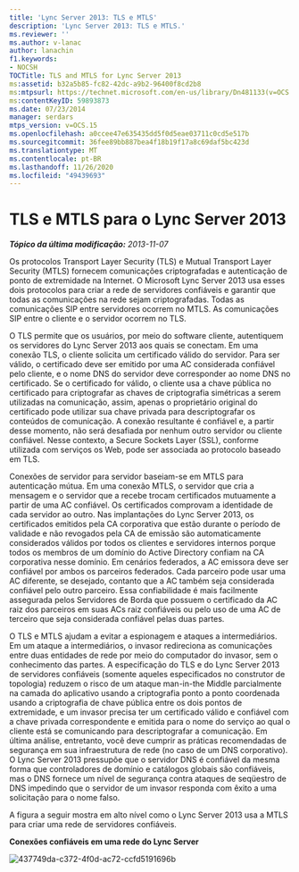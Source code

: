 ```yaml
---
title: 'Lync Server 2013: TLS e MTLS'
description: 'Lync Server 2013: TLS e MTLS.'
ms.reviewer: ''
ms.author: v-lanac
author: lanachin
f1.keywords:
- NOCSH
TOCTitle: TLS and MTLS for Lync Server 2013
ms:assetid: b32a5b85-fc82-42dc-a9b2-96400f8cd2b8
ms:mtpsurl: https://technet.microsoft.com/en-us/library/Dn481133(v=OCS.15)
ms:contentKeyID: 59893873
ms.date: 07/23/2014
manager: serdars
mtps_version: v=OCS.15
ms.openlocfilehash: a0ccee47e635435dd5f0d5eae03711c0cd5e517b
ms.sourcegitcommit: 36fee89bb887bea4f18b19f17a8c69daf5bc423d
ms.translationtype: MT
ms.contentlocale: pt-BR
ms.lasthandoff: 11/26/2020
ms.locfileid: "49439693"
---
```

# <a name="tls-and-mtls-for-lync-server-2013"></a>TLS e MTLS para o Lync Server 2013

<div data-xmlns="http://www.w3.org/1999/xhtml">

<div class="topic" data-xmlns="http://www.w3.org/1999/xhtml" data-msxsl="urn:schemas-microsoft-com:xslt" data-cs="https://msdn.microsoft.com/">

<div data-asp="https://msdn2.microsoft.com/asp">



</div>

<div id="mainSection">

<div id="mainBody">

<span> </span>

_**Tópico da última modificação:** 2013-11-07_

Os protocolos Transport Layer Security (TLS) e Mutual Transport Layer Security (MTLS) fornecem comunicações criptografadas e autenticação de ponto de extremidade na Internet. O Microsoft Lync Server 2013 usa esses dois protocolos para criar a rede de servidores confiáveis e garantir que todas as comunicações na rede sejam criptografadas. Todas as comunicações SIP entre servidores ocorrem no MTLS. As comunicações SIP entre o cliente e o servidor ocorrem no TLS.

O TLS permite que os usuários, por meio do software cliente, autentiquem os servidores do Lync Server 2013 aos quais se conectam. Em uma conexão TLS, o cliente solicita um certificado válido do servidor. Para ser válido, o certificado deve ser emitido por uma AC considerada confiável pelo cliente, e o nome DNS do servidor deve corresponder ao nome DNS no certificado. Se o certificado for válido, o cliente usa a chave pública no certificado para criptografar as chaves de criptografia simétricas a serem utilizadas na comunicação, assim, apenas o proprietário original do certificado pode utilizar sua chave privada para descriptografar os conteúdos de comunicação. A conexão resultante é confiável e, a partir desse momento, não será desafiada por nenhum outro servidor ou cliente confiável. Nesse contexto, a Secure Sockets Layer (SSL), conforme utilizada com serviços os Web, pode ser associada ao protocolo baseado em TLS.

Conexões de servidor para servidor baseiam-se em MTLS para autenticação mútua. Em uma conexão MTLS, o servidor que cria a mensagem e o servidor que a recebe trocam certificados mutuamente a partir de uma AC confiável. Os certificados comprovam a identidade de cada servidor ao outro. Nas implantações do Lync Server 2013, os certificados emitidos pela CA corporativa que estão durante o período de validade e não revogados pela CA de emissão são automaticamente considerados válidos por todos os clientes e servidores internos porque todos os membros de um domínio do Active Directory confiam na CA corporativa nesse domínio. Em cenários federados, a AC emissora deve ser confiável por ambos os parceiros federados. Cada parceiro pode usar uma AC diferente, se desejado, contanto que a AC também seja considerada confiável pelo outro parceiro. Essa confiabilidade é mais facilmente assegurada pelos Servidores de Borda que possuem o certificado da AC raiz dos parceiros em suas ACs raiz confiáveis ou pelo uso de uma AC de terceiro que seja considerada confiável pelas duas partes.

O TLS e MTLS ajudam a evitar a espionagem e ataques a intermediários. Em um ataque a intermediários, o invasor redireciona as comunicações entre duas entidades de rede por meio do computador do invasor, sem o conhecimento das partes. A especificação do TLS e do Lync Server 2013 de servidores confiáveis (somente aqueles especificados no construtor de topologia) reduzem o risco de um ataque man-in-the Middle parcialmente na camada do aplicativo usando a criptografia ponto a ponto coordenada usando a criptografia de chave pública entre os dois pontos de extremidade, e um invasor precisa ter um certificado válido e confiável com a chave privada correspondente e emitida para o nome do serviço ao qual o cliente está se comunicando para descriptografar a comunicação. Em última análise, entretanto, você deve cumprir as práticas recomendadas de segurança em sua infraestrutura de rede (no caso de um DNS corporativo). O Lync Server 2013 pressupõe que o servidor DNS é confiável da mesma forma que controladores de domínio e catálogos globais são confiáveis, mas o DNS fornece um nível de segurança contra ataques de seqüestro de DNS impedindo que o servidor de um invasor responda com êxito a uma solicitação para o nome falso.

A figura a seguir mostra em alto nível como o Lync Server 2013 usa a MTLS para criar uma rede de servidores confiáveis.

**Conexões confiáveis em uma rede do Lync Server**

![437749da-c372-4f0d-ac72-ccfd5191696b](images/Dn481133.437749da-c372-4f0d-ac72-ccfd5191696b(OCS.15).jpg "437749da-c372-4f0d-ac72-ccfd5191696b")

</div>

<span> </span>

</div>

</div>

</div>

